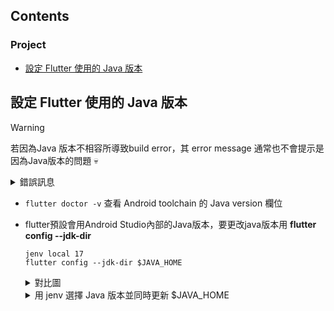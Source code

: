 ## Contents
### Project
- [設定 Flutter 使用的 Java 版本](設定-flutter-使用的-java-版本)

## 設定 Flutter 使用的 Java 版本
> [!WARNING]
> 若因為Java 版本不相容所導致build error，其 error message 通常也不會提示是因為Java版本的問題 💀
> <details>
>  <summary>錯誤訊息</summary>
>  <img width="982" alt="Screenshot 2025-01-09 at 12 07 14 AM" src="https://github.com/user-attachments/assets/ab5c5d62-a2db-4edb-80fb-bee16575637c" />
>  </details>

- `flutter doctor -v` 查看 Android toolchain 的 Java version 欄位
- flutter預設會用Android Studio內部的Java版本，要更改java版本用 **flutter config --jdk-dir**
  
  ```
  jenv local 17
  flutter config --jdk-dir $JAVA_HOME
  ```
  <details>
  <summary>對比圖</summary>
  <img width="1045" alt="CleanShot 2025-01-08 at 00 28 42@2x" src="https://github.com/user-attachments/assets/cd54e76e-ad10-4965-82b1-fb81a63329aa" />
  <img width="927" alt="CleanShot 2025-01-08 at 00 30 21@2x" src="https://github.com/user-attachments/assets/9220db36-cd26-4229-a3a6-99511e35b5db" />
  </details>
 
  <details>
  <summary>用 jenv 選擇 Java 版本並同時更新 $JAVA_HOME</summary>
    
  `brew install jenv` 安裝 jenv
  
  `brew install openjdk@17` 安裝 java 17
  
  在 .zshrc 添加
  ```
  export PATH="$HOME/.jenv/bin:$PATH"
  eval "$(jenv init -)"
  jenv enable-plugin export   // 同時更新 $JAVA_HOME
  ```
  指令
  ```
  # Debug
  jenv doctor

  # 同時更新 $JAVA_HOME
  jenv enable-plugin export
  exec $SHELL -l
  
  # list jdk and its path
  /usr/libexec/java_home -V
  
  # Add a jdk to jenv
  jenv add <jdk_path>
  
  # All added Java versions
  jenv versions

  # Set global Java version
  jenv global 17.0

  # Set local Java version (for a specific project)
  jenv local 17.0

  # Current Java version
  java -version (jenv version)
  ```
  </details>

 
